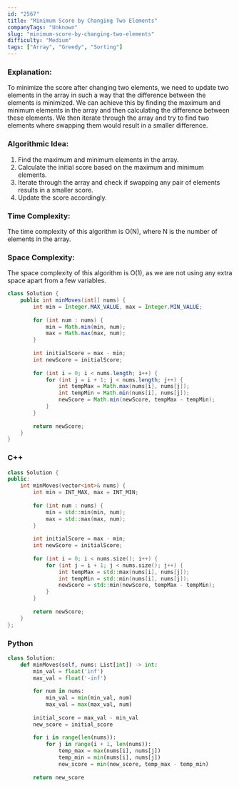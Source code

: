 ```yaml
---
id: "2567"
title: "Minimum Score by Changing Two Elements"
companyTags: "Unknown"
slug: "minimum-score-by-changing-two-elements"
difficulty: "Medium"
tags: ["Array", "Greedy", "Sorting"]
---
```


### Explanation:
To minimize the score after changing two elements, we need to update two elements in the array in such a way that the difference between the elements is minimized. We can achieve this by finding the maximum and minimum elements in the array and then calculating the difference between these elements. We then iterate through the array and try to find two elements where swapping them would result in a smaller difference. 

### Algorithmic Idea:
1. Find the maximum and minimum elements in the array.
2. Calculate the initial score based on the maximum and minimum elements.
3. Iterate through the array and check if swapping any pair of elements results in a smaller score.
4. Update the score accordingly.

### Time Complexity:
The time complexity of this algorithm is O(N), where N is the number of elements in the array.

### Space Complexity:
The space complexity of this algorithm is O(1), as we are not using any extra space apart from a few variables.

```java
class Solution {
    public int minMoves(int[] nums) {
        int min = Integer.MAX_VALUE, max = Integer.MIN_VALUE;
        
        for (int num : nums) {
            min = Math.min(min, num);
            max = Math.max(max, num);
        }
        
        int initialScore = max - min;
        int newScore = initialScore;
        
        for (int i = 0; i < nums.length; i++) {
            for (int j = i + 1; j < nums.length; j++) {
                int tempMax = Math.max(nums[i], nums[j]);
                int tempMin = Math.min(nums[i], nums[j]);
                newScore = Math.min(newScore, tempMax - tempMin);
            }
        }
        
        return newScore;
    }
}
```

### C++
```cpp
class Solution {
public:
    int minMoves(vector<int>& nums) {
        int min = INT_MAX, max = INT_MIN;
        
        for (int num : nums) {
            min = std::min(min, num);
            max = std::max(max, num);
        }
        
        int initialScore = max - min;
        int newScore = initialScore;
        
        for (int i = 0; i < nums.size(); i++) {
            for (int j = i + 1; j < nums.size(); j++) {
                int tempMax = std::max(nums[i], nums[j]);
                int tempMin = std::min(nums[i], nums[j]);
                newScore = std::min(newScore, tempMax - tempMin);
            }
        }
        
        return newScore;
    }
};
```

### Python
```python
class Solution:
    def minMoves(self, nums: List[int]) -> int:
        min_val = float('inf')
        max_val = float('-inf')
        
        for num in nums:
            min_val = min(min_val, num)
            max_val = max(max_val, num)
        
        initial_score = max_val - min_val
        new_score = initial_score
        
        for i in range(len(nums)):
            for j in range(i + 1, len(nums)):
                temp_max = max(nums[i], nums[j])
                temp_min = min(nums[i], nums[j])
                new_score = min(new_score, temp_max - temp_min)
        
        return new_score
```